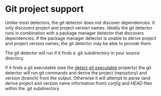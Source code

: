 # Git project support

Unlike most detectors, the git detector does not discover dependencies. It only discovers project and project version names.
Ideally the git detector runs in combination with a package manager detector that discovers dependencies.
If the package manager detector is unable to derive project and project version names,
the git detector may be able to provide them.

The git detector will run if it finds a .git subdirectory in your source directory.

If it finds a git executable
(see the [detect git executable](../properties/configuration/paths.md#git-executable)
property)
the git detector will run git commands and derive the project (repository) and version (branch) from the output. 
Otherwise it will attempt to parse (and derive project and version name information from)
*config* and *HEAD* files within the .git subdirectory.
